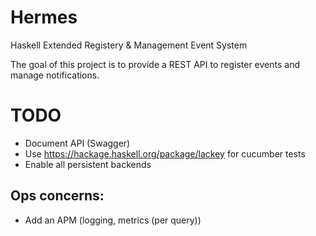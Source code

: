 # Hermes

Haskell Extended Registery & Management Event System

The goal of this project is to provide a REST API to register events and manage notifications.

# TODO

 * Document API (Swagger)
 * Use https://hackage.haskell.org/package/lackey for cucumber tests
 * Enable all persistent backends

## Ops concerns:

 * Add an APM (logging, metrics (per query))
